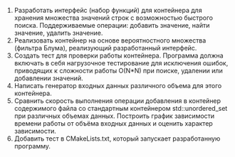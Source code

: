 1. Разработать интерфейс (набор функций) для контейнера для хранения множества значений строк с возможностью быстрого поиска. Поддерживаемые операции: добавить значение, найти значение, удалить значение.
2. Реализовать контейнер на основе вероятностного множества (фильтра Блума), реализующий разработанный интерфейс.
3. Создать тест для проверки работы контейнера. Программа должна включать в себя нагрузочное тестирование для исключения ошибок, приводящих к сложности работы O(N*N) при поиске, удалении или добавлении значений.
4. Написать генератор входных данных различного объема для этого контейнера.
5. Сравнить скорость выполнения операции добавления в контейнер содержимого файла со стандартным контейнером std::unordered_set при различных объемах данных. Построить график зависимости времени работы от объёма входных данных и оценить характер зависимости.
6. Добавить тест в CMakeLists.txt, который запускает разработанную программу.